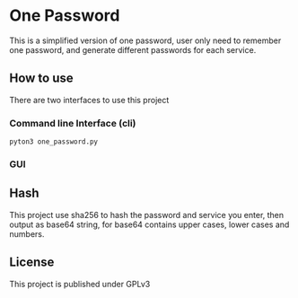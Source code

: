 # One Password
This is a simplified version of one password, user only need to remember one password, and generate different passwords for each service.

## How to use
There are two interfaces to use this project

### Command line Interface (cli)

	pyton3 one_password.py
	
### GUI


## Hash
This project use sha256 to hash the password and service you enter, then output as base64 string, for base64 contains upper cases, lower cases and numbers.

## License
This project is published under GPLv3